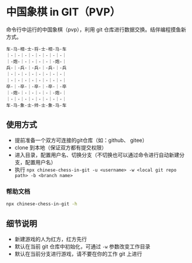 # 中国象棋 in GIT（PVP）

命令行中运行的中国象棋（pvp），利用 git 仓库进行数据交换。结伴编程摸鱼新方式。

```
车-马-相-士-将-士-相-马-车
｜-｜-｜-｜-｜-｜-｜-｜-｜
｜-炮-｜-｜-｜-｜-｜-炮-｜
兵-｜-兵-｜-兵-｜-兵-｜-兵
｜-｜-｜-｜-｜-｜-｜-｜-｜
｜-｜-｜-｜-｜-｜-｜-｜-｜
卒-｜-卒-｜-卒-｜-卒-｜-卒
｜-炮-｜-｜-｜-｜-｜-炮-｜
｜-｜-｜-｜-｜-｜-｜-｜-｜
车-马-象-士-帅-士-象-马-车
```

## 使用方式

* 提前准备一个双方可连接的git仓库（如：github、 gitee）
* clone 到本地（保证双方都有提交权限）
* 进入目录，配置用户名、切换分支（不切换也可以通过命令进行自动新建分支，配置用户名）
* 执行 `npx chinese-chess-in-git -u <username> -w <local git repo path> -b <branch name>`

### 帮助文档
```sh
npx chinese-chess-in-git -h
```

## 细节说明
* 新建游戏的人为红方，红方先行
* 默认在当前 git 仓库中初始化，可通过 `-w` 参数改变工作目录
* 默认在当前分支进行游戏，请不要在你的工作 git 上进行

